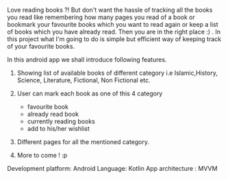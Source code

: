 Love reading books ?! But don't want the hassle of tracking all the books you read like remembering how many pages you read of a book 
or bookmark your favourite books which you want to read again or keep a list of books which you have already read. 
Then you are in the right place :) . In this project what I'm going to do is simple but efficient way of keeping track of your favourite 
books.

In this android app we shall introduce following features.

1. Showing list of available books of different category i.e Islamic,History, Science, Literature, Fictional, Non Fictional etc.
2. User can mark each book as one of this 4 category
	- favourite book
	- already read book 
	- currently reading books
	- add to his/her wishlist
	
3. Different pages for all the mentioned category.
4. More to come ! :p

Development platform: Android
Language: Kotlin
App architecture : MVVM 

